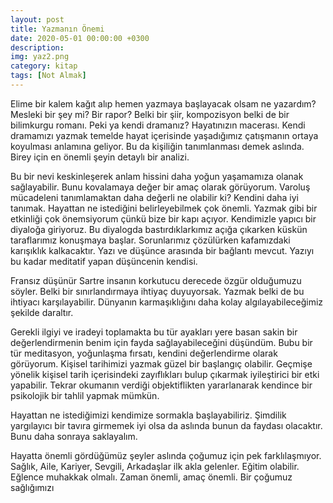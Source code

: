 ```yaml
---
layout: post
title: Yazmanın Önemi
date: 2020-05-01 00:00:00 +0300
description: 
img: yaz2.png
category: kitap
tags: [Not Almak]
---
```


Elime bir kalem kağıt alıp hemen yazmaya başlayacak olsam ne yazardım? Mesleki bir şey mi? Bir rapor? Belki bir şiir, kompozisyon belki de bir bilimkurgu romanı. Peki ya kendi dramanız? Hayatınızın macerası.
Kendi dramamızı yazmak temelde hayat içerisinde yaşadığımız çatışmanın ortaya koyulması anlamına geliyor. Bu da kişiliğin tanımlanması demek aslında. Birey için en önemli şeyin detaylı bir analizi.
 
Bu bir nevi keskinleşerek anlam hissini daha yoğun yaşamamıza olanak sağlayabilir. Bunu kovalamaya değer bir amaç olarak görüyorum. Varoluş mücadeleni tanımlamaktan daha değerli ne olabilir ki? Kendini daha iyi tanımak. Hayattan ne istediğini belirleyebilmek çok önemli. Yazmak gibi bir etkinliği çok önemsiyorum çünkü bize bir kapı açıyor. Kendimizle yapıcı bir diyaloğa giriyoruz. Bu diyalogda bastırdıklarkımız açığa çıkarken küskün taraflarımız konuşmaya başlar. Sorunlarımız çözülürken kafamızdaki karışıklık kalkacaktır. Yazı ve düşünce arasında bir bağlantı mevcut. Yazıyı bu kadar meditatif yapan düşüncenin kendisi.

Fransız düşünür Sartre insanın korkutucu derecede özgür olduğumuzu söyler. Belki bir sınırlandırmaya ihtiyaç duyuyorsak. Yazmak belki de bu ihtiyacı karşılayabilir. Dünyanın karmaşıklığını daha kolay algılayabileceğimiz şekilde daraltır.

Gerekli ilgiyi ve iradeyi toplamakta bu tür ayakları yere basan sakin bir değerlendirmenin benim için fayda sağlayabileceğini düşündüm. Bubu bir tür meditasyon, yoğunlaşma fırsatı, kendini değerlendirme olarak görüyorum. Kişisel tarihimizi yazmak güzel bir başlangıç olabilir. Geçmişe yönelik kişisel tarih içerisindeki zayıflıkları bulup çıkarmak iyileştirici bir etki yapabilir. Tekrar okumanın verdiği objektiflikten yararlanarak kendince bir psikolojik bir tahlil yapmak mümkün.

Hayattan ne istediğimizi kendimize sormakla başlayabiliriz. Şimdilik yargılayıcı bir tavıra girmemek iyi olsa da aslında bunun da faydası olacaktır. Bunu daha sonraya saklayalım.

Hayatta önemli gördüğümüz şeyler aslında çoğumuz için pek farklılaşmıyor. Sağlık, Aile, Kariyer, Sevgili, Arkadaşlar ilk akla gelenler. Eğitim olabilir. Eğlence muhakkak olmalı. Zaman önemli, amaç önemli. Bir çoğumuz sağlığımızı


